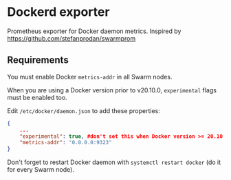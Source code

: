 # Dockerd exporter

Prometheus exporter for Docker daemon metrics. Inspired by https://github.com/stefanprodan/swarmprom

## Requirements

You must enable Docker `metrics-addr` in all Swarm nodes.

When you are using a Docker version prior to v20.10.0, `experimental` flags must be enabled too.

Edit `/etc/docker/daemon.json` to add these properties:

```json
{
	...
	"experimental": true, #don't set this when Docker version >= 20.10.0
	"metrics-addr": "0.0.0.0:9323"
}
```

Don't forget to restart Docker daemon with `systemctl restart docker` (do it for every Swarm node).
